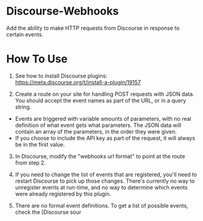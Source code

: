 # Discourse-Webhooks
Add the ability to make HTTP requests from Discourse in response to certain events.

# How To Use

1. See how to install Discourse plugins: https://meta.discourse.org/t/install-a-plugin/19157

2. Create a route on your site for handling POST requests with JSON data. You should accept the event names as part of the URL, or in a query string.

  * Events are triggered with variable amounts of parameters, with no real definition of what event gets what parameters. The JSON data will contain an array of the parameters, in the order they were given.
  * If you choose to include the API key as part of the request, it will always be in the first value.  

3. In Discourse, modify the "webhooks url format" to point at the route from step 2.

4. If you need to change the list of events that are registered, you'll need to restart Discourse to pick up those changes. There's currently no way to unregister events at run-time, and no way to determine which events were already registered by this plugin.


5. There are no formal event definitions. To get a list of possible events, check the [Discourse sour
